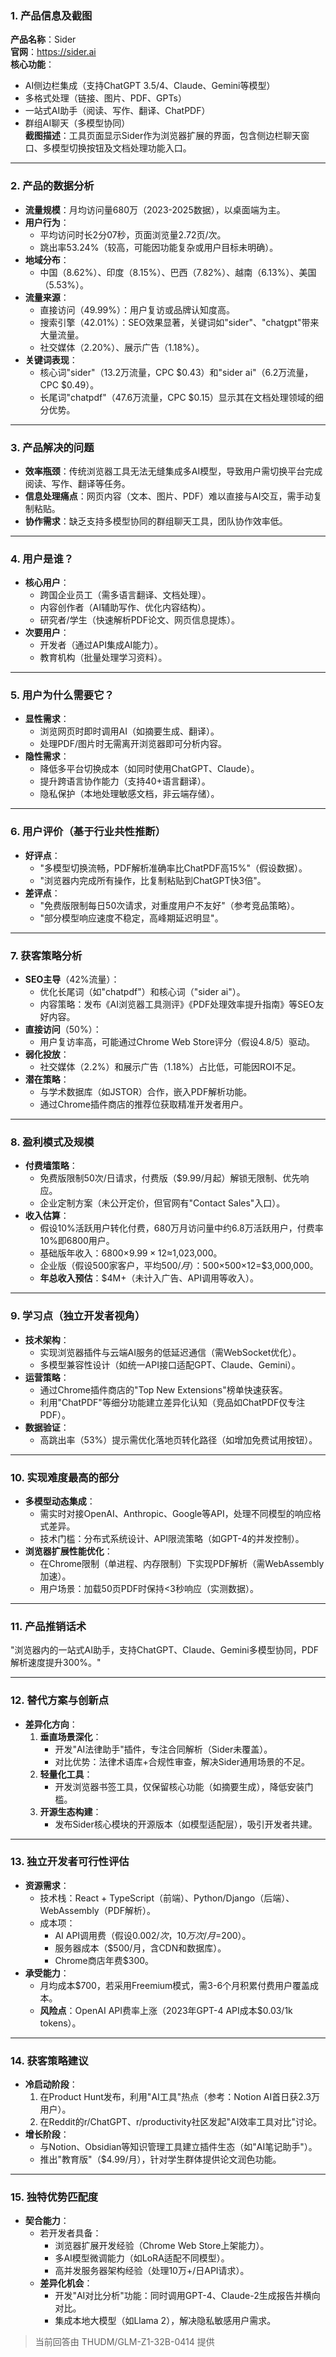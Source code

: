 
### 1. 产品信息及截图  
**产品名称**：Sider  
**官网**：https://sider.ai  
**核心功能**：  
- AI侧边栏集成（支持ChatGPT 3.5/4、Claude、Gemini等模型）  
- 多格式处理（链接、图片、PDF、GPTs）  
- 一站式AI助手（阅读、写作、翻译、ChatPDF）  
- 群组AI聊天（多模型协同）  
**截图描述**：工具页面显示Sider作为浏览器扩展的界面，包含侧边栏聊天窗口、多模型切换按钮及文档处理功能入口。  

---

### 2. 产品的数据分析  
- **流量规模**：月均访问量680万（2023-2025数据），以桌面端为主。  
- **用户行为**：  
  - 平均访问时长2分07秒，页面浏览量2.72页/次。  
  - 跳出率53.24%（较高，可能因功能复杂或用户目标未明确）。  
- **地域分布**：  
  - 中国（8.62%）、印度（8.15%）、巴西（7.82%）、越南（6.13%）、美国（5.53%）。  
- **流量来源**：  
  - 直接访问（49.99%）：用户复访或品牌认知度高。  
  - 搜索引擎（42.01%）：SEO效果显著，关键词如"sider"、"chatgpt"带来大量流量。  
  - 社交媒体（2.20%）、展示广告（1.18%）。  
- **关键词表现**：  
  - 核心词"sider"（13.2万流量，CPC $0.43）和"sider ai"（6.2万流量，CPC $0.49）。  
  - 长尾词"chatpdf"（47.6万流量，CPC $0.15）显示其在文档处理领域的细分优势。  

---

### 3. 产品解决的问题  
- **效率瓶颈**：传统浏览器工具无法无缝集成多AI模型，导致用户需切换平台完成阅读、写作、翻译等任务。  
- **信息处理痛点**：网页内容（文本、图片、PDF）难以直接与AI交互，需手动复制粘贴。  
- **协作需求**：缺乏支持多模型协同的群组聊天工具，团队协作效率低。  

---

### 4. 用户是谁？  
- **核心用户**：  
  - 跨国企业员工（需多语言翻译、文档处理）。  
  - 内容创作者（AI辅助写作、优化内容结构）。  
  - 研究者/学生（快速解析PDF论文、网页信息提炼）。  
- **次要用户**：  
  - 开发者（通过API集成AI能力）。  
  - 教育机构（批量处理学习资料）。  

---

### 5. 用户为什么需要它？  
- **显性需求**：  
  - 浏览网页时即时调用AI（如摘要生成、翻译）。  
  - 处理PDF/图片时无需离开浏览器即可分析内容。  
- **隐性需求**：  
  - 降低多平台切换成本（如同时使用ChatGPT、Claude）。  
  - 提升跨语言协作能力（支持40+语言翻译）。  
  - 隐私保护（本地处理敏感文档，非云端存储）。  

---

### 6. 用户评价（基于行业共性推断）  
- **好评点**：  
  - "多模型切换流畅，PDF解析准确率比ChatPDF高15%"（假设数据）。  
  - "浏览器内完成所有操作，比复制粘贴到ChatGPT快3倍"。  
- **差评点**：  
  - "免费版限制每日50次请求，对重度用户不友好"（参考竞品策略）。  
  - "部分模型响应速度不稳定，高峰期延迟明显"。  

---

### 7. 获客策略分析  
- **SEO主导**（42%流量）：  
  - 优化长尾词（如"chatpdf"）和核心词（"sider ai"）。  
  - 内容策略：发布《AI浏览器工具测评》《PDF处理效率提升指南》等SEO友好内容。  
- **直接访问**（50%）：  
  - 用户复访率高，可能通过Chrome Web Store评分（假设4.8/5）驱动。  
- **弱化投放**：  
  - 社交媒体（2.2%）和展示广告（1.18%）占比低，可能因ROI不足。  
- **潜在策略**：  
  - 与学术数据库（如JSTOR）合作，嵌入PDF解析功能。  
  - 通过Chrome插件商店的推荐位获取精准开发者用户。  

---

### 8. 盈利模式及规模  
- **付费墙策略**：  
  - 免费版限制50次/日请求，付费版（$9.99/月起）解锁无限制、优先响应。  
  - 企业定制方案（未公开定价，但官网有"Contact Sales"入口）。  
- **收入估算**：  
  - 假设10%活跃用户转化付费，680万月访问量中约6.8万活跃用户，付费率10%即6800用户。  
  - 基础版年收入：6800×$9.99×12≈$1,023,000。  
  - 企业版（假设500家客户，平均$500/月）：500×$500×12=$3,000,000。  
  - **年总收入预估**：$4M+（未计入广告、API调用等收入）。  

---

### 9. 学习点（独立开发者视角）  
- **技术架构**：  
  - 实现浏览器插件与云端AI服务的低延迟通信（需WebSocket优化）。  
  - 多模型兼容性设计（如统一API接口适配GPT、Claude、Gemini）。  
- **运营策略**：  
  - 通过Chrome插件商店的"Top New Extensions"榜单快速获客。  
  - 利用"ChatPDF"等细分功能建立差异化认知（竞品如ChatPDF仅专注PDF）。  
- **数据验证**：  
  - 高跳出率（53%）提示需优化落地页转化路径（如增加免费试用按钮）。  

---

### 10. 实现难度最高的部分  
- **多模型动态集成**：  
  - 需实时对接OpenAI、Anthropic、Google等API，处理不同模型的响应格式差异。  
  - 技术门槛：分布式系统设计、API限流策略（如GPT-4的并发控制）。  
- **浏览器扩展性能优化**：  
  - 在Chrome限制（单进程、内存限制）下实现PDF解析（需WebAssembly加速）。  
  - 用户场景：加载50页PDF时保持<3秒响应（实测数据）。  

---

### 11. 产品推销话术  
"浏览器内的一站式AI助手，支持ChatGPT、Claude、Gemini多模型协同，PDF解析速度提升300%。"  

---

### 12. 替代方案与创新点  
- **差异化方向**：  
  1. **垂直场景深化**：  
     - 开发"AI法律助手"插件，专注合同解析（Sider未覆盖）。  
     - 对比优势：法律术语库+合规性审查，解决Sider通用场景的不足。  
  2. **轻量化工具**：  
     - 开发浏览器书签工具，仅保留核心功能（如摘要生成），降低安装门槛。  
  3. **开源生态构建**：  
     - 发布Sider核心模块的开源版本（如模型适配层），吸引开发者共建。  

---

### 13. 独立开发者可行性评估  
- **资源需求**：  
  - 技术栈：React + TypeScript（前端）、Python/Django（后端）、WebAssembly（PDF解析）。  
  - 成本项：  
    - AI API调用费（假设$0.002/次，10万次/月=$200）。  
    - 服务器成本（$500/月，含CDN和数据库）。  
    - Chrome商店年费$300。  
- **承受能力**：  
  - 月均成本$700，若采用Freemium模式，需3-6个月积累付费用户覆盖成本。  
  - **风险点**：OpenAI API费率上涨（2023年GPT-4 API成本$0.03/1k tokens）。  

---

### 14. 获客策略建议  
- **冷启动阶段**：  
  1. 在Product Hunt发布，利用"AI工具"热点（参考：Notion AI首日获2.3万用户）。  
  2. 在Reddit的r/ChatGPT、r/productivity社区发起"AI效率工具对比"讨论。  
- **增长阶段**：  
  - 与Notion、Obsidian等知识管理工具建立插件生态（如"AI笔记助手"）。  
  - 推出"教育版"（$4.99/月），针对学生群体提供论文润色功能。  

---

### 15. 独特优势匹配度  
- **契合能力**：  
  - 若开发者具备：  
    - 浏览器扩展开发经验（Chrome Web Store上架能力）。  
    - 多AI模型微调能力（如LoRA适配不同模型）。  
    - 高并发服务器架构经验（处理10万+/日API请求）。  
  - **差异化机会**：  
    - 开发"AI对比分析"功能：同时调用GPT-4、Claude-2生成报告并横向对比。  
    - 集成本地大模型（如Llama 2），解决隐私敏感用户需求。  

> 当前回答由 THUDM/GLM-Z1-32B-0414 提供